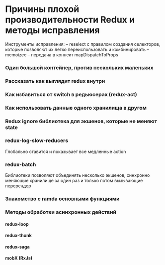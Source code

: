 # Причины плохой производительности Redux и методы исправления
Инструменты исправления:
– reselect с правилом создания селекторов, которые позволяют их легко переиспользовать и комбинировать
– memoizee
– передача в коннект mapDispatchToProps
### Один большой контейнер, против нескольких маленьких
### Рассказать как выглядит redux внутри 
### Как избавиться от switch в редьюсерах (redux-act) 
### Как использовать данные одного хранилища в другом
### Redux ignore библиотека для экшенов, которые не меняют state
### redux-log-slow-reducers
Глобально ставится и показывает все медленные action
### redux-batch
Библиотеки позволяют объединять несколько экшенов, синхронно меняющие хранилище за один раз и только потом вызывающие перерендер
### Знакомство с ramda основными функциями

### Методы обработки асинхронных действий
#### redux-loop
#### redux-thunk
#### redux-saga
#### mobX (RxJs)

